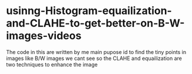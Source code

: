 # usinng-Histogram-equailization-and-CLAHE-to-get-better-on-B-W-images-videos
The code in this are written by me main pupose id to find the tiny points in images like B/W images we cant see so the CLAHE and equailization are two techniques to enhance the image 
